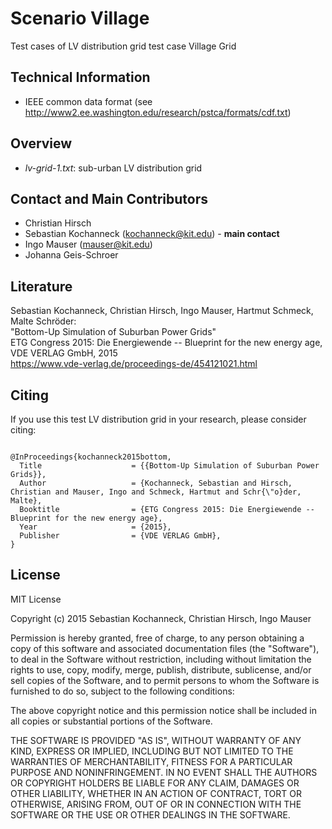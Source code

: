 # Scenario Village
Test cases of LV distribution grid test case Village Grid


## Technical Information

* IEEE common data format (see http://www2.ee.washington.edu/research/pstca/formats/cdf.txt)


## Overview

* <i>lv-grid-1.txt</i>: sub-urban LV distribution grid


## Contact and Main Contributors

* Christian Hirsch
* Sebastian Kochanneck (kochanneck@kit.edu) - <b>main contact</b>
* Ingo Mauser (mauser@kit.edu)
* Johanna Geis-Schroer


## Literature

Sebastian Kochanneck, Christian Hirsch, Ingo Mauser, Hartmut Schmeck, Malte Schröder: <br />
"Bottom-Up Simulation of Suburban Power Grids" <br />
ETG Congress 2015: Die Energiewende -- Blueprint for the new energy age, VDE VERLAG GmbH, 2015 <br />
https://www.vde-verlag.de/proceedings-de/454121021.html


## Citing

If you use this test LV distribution grid in your research, please consider citing:
<pre><code>
@InProceedings{kochanneck2015bottom,
  Title                    = {{Bottom-Up Simulation of Suburban Power Grids}},
  Author                   = {Kochanneck, Sebastian and Hirsch, Christian and Mauser, Ingo and Schmeck, Hartmut and Schr{\"o}der, Malte},
  Booktitle                = {ETG Congress 2015: Die Energiewende -- Blueprint for the new energy age},
  Year                     = {2015},
  Publisher                = {VDE VERLAG GmbH},
}
</code></pre>


## License

MIT License

Copyright (c) 2015 Sebastian Kochanneck, Christian Hirsch, Ingo Mauser

Permission is hereby granted, free of charge, to any person obtaining a copy
of this software and associated documentation files (the "Software"), to deal
in the Software without restriction, including without limitation the rights
to use, copy, modify, merge, publish, distribute, sublicense, and/or sell
copies of the Software, and to permit persons to whom the Software is
furnished to do so, subject to the following conditions:

The above copyright notice and this permission notice shall be included in all
copies or substantial portions of the Software.

THE SOFTWARE IS PROVIDED "AS IS", WITHOUT WARRANTY OF ANY KIND, EXPRESS OR
IMPLIED, INCLUDING BUT NOT LIMITED TO THE WARRANTIES OF MERCHANTABILITY,
FITNESS FOR A PARTICULAR PURPOSE AND NONINFRINGEMENT. IN NO EVENT SHALL THE
AUTHORS OR COPYRIGHT HOLDERS BE LIABLE FOR ANY CLAIM, DAMAGES OR OTHER
LIABILITY, WHETHER IN AN ACTION OF CONTRACT, TORT OR OTHERWISE, ARISING FROM,
OUT OF OR IN CONNECTION WITH THE SOFTWARE OR THE USE OR OTHER DEALINGS IN THE
SOFTWARE.

